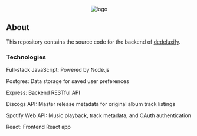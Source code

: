 <div align="center">

![logo](https://github.com/dtaylor6/dedeluxify/assets/57015811/22a23ecc-71b2-4545-8af1-a4ad6b9ea744)

</div>

## About
This repository contains the source code for the backend of [dedeluxify](https://github.com/dtaylor6/dedeluxify).

### Technologies

Full-stack JavaScript: Powered by Node.js

Postgres: Data storage for saved user preferences

Express: Backend RESTful API

Discogs API: Master release metadata for original album track listings

Spotify Web API: Music playback, track metadata, and OAuth authentication

React: Frontend React app
